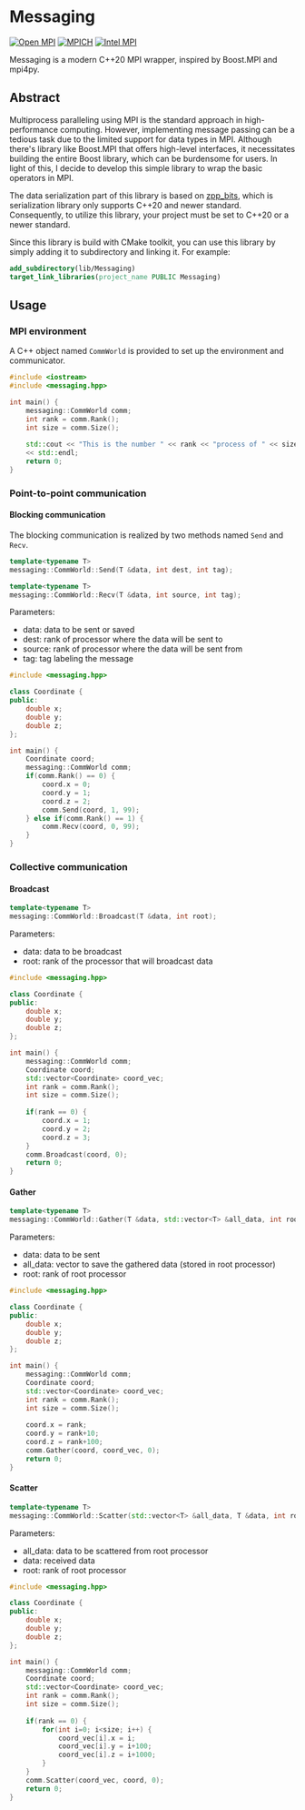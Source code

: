 # Messaging
[![Open MPI](https://github.com/yaozhenghangma/Messaging/actions/workflows/Open-MPI.yml/badge.svg)](https://github.com/yaozhenghangma/Messaging/actions/workflows/Open-MPI.yml)
[![MPICH](https://github.com/yaozhenghangma/Messaging/actions/workflows/MPICH.yml/badge.svg)](https://github.com/yaozhenghangma/Messaging/actions/workflows/MPICH.yml)
[![Intel MPI](https://github.com/yaozhenghangma/Messaging/actions/workflows/Intel-MPI.yml/badge.svg)](https://github.com/yaozhenghangma/Messaging/actions/workflows/Intel-MPI.yml)

Messaging is a modern C++20 MPI wrapper, inspired by Boost.MPI and mpi4py.

## Abstract

Multiprocess paralleling using MPI is the standard approach in high-performance
computing. However, implementing message passing can be a tedious task due to the
limited support for data types in MPI. Although there's library like Boost.MPI
that offers high-level interfaces, it necessitates building the entire Boost library,
which can be burdensome for users. In light of this, I decide to
develop this simple library to wrap the basic operators in MPI.

The data serialization part of this library is based on 
[zpp_bits](https://github.com/eyalz800/zpp_bits), which is serialization library
only supports C++20 and newer standard. Consequently, to utilize this library, your
project must be set to C++20 or a newer standard.

Since this library is build with CMake toolkit, you can use this library by
simply adding it to subdirectory and linking it. For example:
```cmake
add_subdirectory(lib/Messaging)
target_link_libraries(project_name PUBLIC Messaging)
```

## Usage
### MPI environment
A C++ object named `CommWorld` is provided to set up the environment and communicator.
```c++
#include <iostream>
#include <messaging.hpp>

int main() {
    messaging::CommWorld comm;
    int rank = comm.Rank();
    int size = comm.Size();
    
    std::cout << "This is the number " << rank << "process of " << size << "processes." 
    << std::endl;
    return 0;
}
```

### Point-to-point communication
#### Blocking communication
The blocking communication is realized by two methods named `Send` and `Recv`.
```c++
template<typename T>
messaging::CommWorld::Send(T &data, int dest, int tag);
```
```c++
template<typename T>
messaging::CommWorld::Recv(T &data, int source, int tag);
```
Parameters:
* data: data to be sent or saved
* dest: rank of processor where the data will be sent to
* source: rank of processor where the data will be sent from
* tag: tag labeling the message
```c++
#include <messaging.hpp>

class Coordinate {
public:
    double x;
    double y;
    double z;
};

int main() {
    Coordinate coord;
    messaging::CommWorld comm;
    if(comm.Rank() == 0) {
        coord.x = 0;
        coord.y = 1;
        coord.z = 2;
        comm.Send(coord, 1, 99);
    } else if(comm.Rank() == 1) {
        comm.Recv(coord, 0, 99);
    }
}
```

### Collective communication
#### Broadcast
```c++
template<typename T>
messaging::CommWorld::Broadcast(T &data, int root);
```
Parameters:
* data: data to be broadcast
* root: rank of the processor that will broadcast data

```c++
#include <messaging.hpp>

class Coordinate {
public:
    double x;
    double y;
    double z;
};

int main() {
    messaging::CommWorld comm;
    Coordinate coord;
    std::vector<Coordinate> coord_vec;
    int rank = comm.Rank();
    int size = comm.Size();
    
    if(rank == 0) {
        coord.x = 1;
        coord.y = 2;
        coord.z = 3;
    }
    comm.Broadcast(coord, 0);
    return 0;
}
```

#### Gather
```c++
template<typename T>
messaging::CommWorld::Gather(T &data, std::vector<T> &all_data, int root);
```
Parameters:
* data: data to be sent
* all_data: vector to save the gathered data (stored in root processor)
* root: rank of root processor

```c++
#include <messaging.hpp>

class Coordinate {
public:
    double x;
    double y;
    double z;
};

int main() {
    messaging::CommWorld comm;
    Coordinate coord;
    std::vector<Coordinate> coord_vec;
    int rank = comm.Rank();
    int size = comm.Size();
    
    coord.x = rank;
    coord.y = rank+10;
    coord.z = rank+100;
    comm.Gather(coord, coord_vec, 0);
    return 0;
}
```

#### Scatter
```c++
template<typename T>
messaging::CommWorld::Scatter(std::vector<T> &all_data, T &data, int root);
```
Parameters:
* all_data: data to be scattered from root processor
* data: received data
* root: rank of root processor

```c++
#include <messaging.hpp>

class Coordinate {
public:
    double x;
    double y;
    double z;
};

int main() {
    messaging::CommWorld comm;
    Coordinate coord;
    std::vector<Coordinate> coord_vec;
    int rank = comm.Rank();
    int size = comm.Size();
    
    if(rank == 0) {
        for(int i=0; i<size; i++) {
            coord_vec[i].x = i;
            coord_vec[i].y = i+100;
            coord_vec[i].z = i+1000;
        }
    }
    comm.Scatter(coord_vec, coord, 0);
    return 0;
}
```